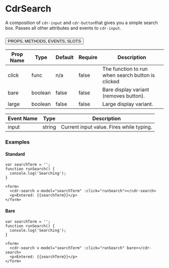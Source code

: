 # <span class="display-name">CdrSearch</span>

A composition of `cdr-input` and `cdr-button`that gives you a simple search box. Passes all other attributes and events to `cdr-input`.
### <button class='title'>PROPS, METHODS, EVENTS, SLOTS</button>

Prop Name | Type | Default | Require | Description
--- | --- | --- | --- | ---
click | func | n/a | false | The function to run when search button is clicked
bare | boolean | false | false | Bare display variant (removes button).
large | boolean | false | false | Large display variant.

Event Name | Type | Description
--- | --- | ---
input | string | Current input value. Fires while typing.
### Examples

#### Standard

```
var searchTerm = '';
function runSearch() {
  console.log('Searching');
}

<form>
  <cdr-search v-model="searchTerm" :click="runSearch"></cdr-search>
  <p>Entered: {{searchTerm}}</p>
</form>
```

#### Bare

```
var searchTerm = '';
function runSearch() {
  console.log('Searching');
}

<form>
  <cdr-search v-model="searchTerm" :click="runSearch" bare></cdr-search>
  <p>Entered: {{searchTerm}}</p>
</form>
```